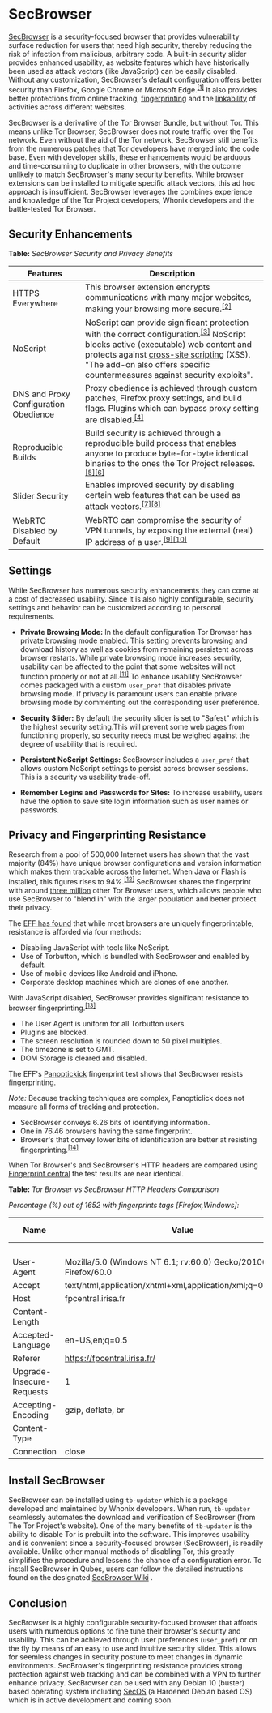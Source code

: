 SecBrowser
==========

[SecBrowser](https://www.whonix.org/wiki/SecBrowser_™_in_Qubes_OS) is a security-focused browser that provides vulnerability surface reduction for users that need high security, thereby reducing the risk of infection from malicious, arbitrary code. A built-in security slider provides enhanced usability, as website features which have historically been used as attack vectors (like JavaScript) can be easily disabled.  Without any customization, SecBrowser’s default configuration offers better security than Firefox, Google Chrome or Microsoft Edge.<sup>[[1]](https://2019.www.torproject.org/projects/torbrowser/design/)</sup> It also provides better protections from online tracking, [fingerprinting](https://www.whonix.org/wiki/Data_Collection_Techniques) and the [linkability](https://www.whonix.org/wiki/Data_Collection_Techniques#Fingerprinting_of_Browser_.28HTTP.29_Header) of activities across different websites.

SecBrowser is a derivative of the Tor Browser Bundle, but without Tor. This means unlike Tor Browser, SecBrowser does not route traffic over the Tor network. Even without the aid of the Tor network, SecBrowser still benefits from the numerous [patches](https://gitweb.torproject.org/tor-browser.git) that Tor developers have merged into the code base. Even with developer skills, these enhancements would be arduous and time-consuming to duplicate in other browsers, with the outcome unlikely to match SecBrowser's many security benefits. While browser extensions can be installed to mitigate specific attack vectors, this ad hoc approach is insufficient. SecBrowser leverages the combines experience and knowledge of the Tor Project developers, Whonix developers and the battle-tested Tor Browser. 


Security Enhancements
------------------------------------

**Table:** _SecBrowser Security and Privacy Benefits_


| **Features**                          | **Description**                                                                                                                                                                                                                                                                                                                                                   |
|---------------------------------------|-------------------------------------------------------------------------------------------------------------------------------------------------------------------------------------------------------------------------------------------------------------------------------------------------------------------------------------------------------------------|
| HTTPS Everywhere                      | This browser extension encrypts communications with many major websites, making your browsing more secure.<sup>[[2]](https://www.eff.org/https-everywhere)</sup>                                                                                                                                                                                                       |
| NoScript                              | NoScript can provide significant protection with the correct configuration.<sup>[[3]](https://en.wikipedia.org/wiki/NoScript)</sup> NoScript blocks active (executable) web content and protects against [cross-site scripting](https://en.wikipedia.org/wiki/Cross-site_scripting) (XSS). "The add-on also offers specific countermeasures against security exploits". |
| DNS and Proxy Configuration Obedience | Proxy obedience is achieved through custom patches, Firefox proxy settings, and build flags. Plugins which can bypass proxy setting are disabled.<sup>[[4]](https://2019.www.torproject.org/projects/torbrowser/design/#proxy-obedience)</sup>                                                                                                                         |
| Reproducible Builds                   | Build security is achieved through a reproducible build process that enables anyone to produce byte-for-byte identical binaries to the ones the Tor Project releases.<sup>[[5]](https://blog.torproject.org/deterministic-builds-part-two-technical-details)</sup><sup>[[6]](https://2019.www.torproject.org/projects/torbrowser/design/#BuildSecurity)</sup>              |
| Slider Security                       | Enables improved security by disabling certain web features that can be used as attack vectors.<sup>[[7]](https://tb-manual.torproject.org/security-slider/)</sup><sup>[[8]](https://2019.www.torproject.org/projects/torbrowser/design/#proxy-obedience)</sup>                                                                                                             |
| WebRTC Disabled by Default            | WebRTC can compromise the security of VPN tunnels, by exposing the external (real) IP address of a user.<sup>[[9]](https://en.wikipedia.org/wiki/WebRTC#Concerns)</sup><sup>[[10]](https://torrentfreak.com/huge-security-flaw-leaks-vpn-users-real-ip-addresses-150130/)</sup>                                                                                              |

Settings
--------

While SecBrowser has numerous security enhancements they can come at a cost of decreased usability. Since it is also highly configurable, security settings and behavior can be customized according to personal requirements.

* **Private Browsing Mode:** In the default configuration Tor Browser has private browsing mode enabled. This setting prevents browsing and download history as well as cookies from remaining persistent across browser restarts. While private browsing mode increases security, usability can be affected to the point that some websites will not function properly or not at all.<sup>[[11]](https://trac.torproject.org/projects/tor/ticket/10569)</sup> To enhance usability  SecBrowser comes packaged with a custom `user_pref` that disables private browsing mode. If privacy is paramount users can enable private browsing mode by commenting out the corresponding user preference.

* **Security Slider:** By default the security slider is set to "Safest" which is the highest security setting.This will prevent some web pages from functioning properly, so security needs must be weighed against the degree of usability that is required. 

* **Persistent NoScript Settings:** SecBrowser includes a `user_pref` that allows custom NoScript settings to persist across browser sessions. This is a security vs usability trade-off.

* **Remember Logins and Passwords for Sites:** To increase usability, users have the option to save site login information such as user names or passwords.  

Privacy and Fingerprinting Resistance 
-------------------------------------

Research from a pool of 500,000 Internet users has shown that the vast majority (84%) have unique browser configurations and version information which makes them trackable across the Internet. When Java or Flash is installed, this figures rises to 94%.<sup>[[12]](https://www.eff.org/deeplinks/2010/05/every-browser-unique-results-fom-panopticlick)</sup> SecBrowser shares the fingerprint with around [three million](https://metrics.torproject.org/userstats-relay-country.html) other Tor Browser users, which allows people who use SecBrowser to "blend in" with the larger population and better protect their privacy. 

The [EFF has found](https://www.eff.org/deeplinks/2010/05/every-browser-unique-results-fom-panopticlick) that while most browsers are uniquely fingerprintable, resistance is afforded via four methods:

* Disabling JavaScript with tools like NoScript.
* Use of Torbutton, which is bundled with SecBrowser and enabled by default.
* Use of mobile devices like Android and iPhone.
* Corporate desktop machines which are clones of one another.

With JavaScript disabled, SecBrowser provides significant resistance to browser fingerprinting.<sup>[[13]](https://blog.torproject.org/effs-panopticlick-and-torbutton)</sup>

* The User Agent is uniform for all Torbutton users.
* Plugins are blocked.
* The screen resolution is rounded down to 50 pixel multiples.
* The timezone is set to GMT.
* DOM Storage is cleared and disabled.

The EFF's [Panoptickick](https://panopticlick.eff.org/) fingerprint test shows that SecBrowser resists fingerprinting.

_Note:_ Because tracking techniques are complex, Panopticlick does not measure all forms of tracking and protection.

* SecBrowser conveys 6.26 bits of identifying information. 
* One in 76.46 browsers having the same fingerprint.
* Browser's that convey lower bits of identification are better at resisting fingerprinting.<sup>[[14]](https://33bits.wordpress.com/about/)</sup>


When Tor Browser's and SecBrowser's HTTP headers are compared using [Fingerprint central](https://fpcentral.irisa.fr/) the test results are near identical.


**Table:** _Tor Browser vs SecBrowser HTTP Headers Comparison_ 

_Percentage (%) out of 1652 with fingerprints tags [Firefox,Windows]:_

| Name                      | Value                                                             | Tor Browser | SecBrowser  |
|---------------------------|-------------------------------------------------------------------|:-------------:|:-------------:|
|                           |                                                                   | %           | %           |
|  User-Agent               | Mozilla/5.0 (Windows NT 6.1; rv:60.0) Gecko/20100101 Firefox/60.0 | 2.48        | 2.42        |
| Accept                    | text/html,application/xhtml+xml,application/xml;q=0.9,*/*;q=0.8   | 97.15       | 97.15       |
| Host                      | fpcentral.irisa.fr                                                | 90.44       | 90.43       |
| Content-Length            |                                                                   | 100.00      | 100.00      |
| Accepted-Language         | en-US,en;q=0.5                                                    | 32.63       | 32.95       |
| Referer                   | https://fpcentral.irisa.fr/                                       | 69.37       | 69.35       |
| Upgrade-Insecure-Requests | 1                                                                 | 83.05       | 83.04       |
| Accepting-Encoding        | gzip, deflate, br                                                 | 82.14       | 82.13       |
| Content-Type              |                                                                   | 100.00      | 100.00      |
| Connection                | close                                                             | 100.00      | 100.00      |

Install SecBrowser 
------------------

SecBrowser can be installed using `tb-updater` which is a package developed and maintained by Whonix developers. When run, `tb-updater` seamlessly automates the download and verification of SecBrowser (from The Tor Project's website). One of the many benefits of `tb-updater` is the ability to disable Tor is prebuilt into the software. This improves usability and is convenient since a security-focused browser (SecBrowser), is readily available. Unlike other manual methods of disabling Tor, this greatly simplifies the procedure and lessens the chance of a configuration error. To install SecBrowser in Qubes, users can follow the detailed instructions found on the designated [SecBrowser Wiki](https://www.whonix.org/wiki/SecBrowser_™_in_Qubes_OS) .

Conclusion 
----------

SecBrowser is a highly configurable security-focused browser that affords users with numerous options to fine tune their browser's security and usability. This can be achieved through user preferences (`user_pref`) or on the fly by means of an easy to use and intuitive security slider. This allows for seemless changes in security posture to meet changes in dynamic environments. SecBrowser's fingerprinting resistance provides strong protection against web tracking and can be combined with a VPN to further enhance privacy. SecBrowser can be used with any Debian 10 (buster) based operating system including [SecOS](https://forums.whonix.org/t/hardened-debian-security-focused-linux-distribution-based-on-debian-in-development-feedback-wanted/5943) (a Hardened Debian based OS) which is in active development and coming soon.
